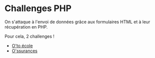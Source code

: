 # Challenges PHP

On s'attaque à l'envoi de données grâce aux formulaires HTML et à leur récupération en PHP.

Pour cela, 2 challenges !

- [O'to école](01-Challenge-Permis/README.md)
- [O'ssurances](02-Challenge-Assurances/README.md)
